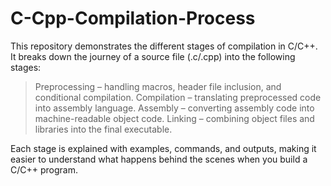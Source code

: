 # C-Cpp-Compilation-Process
This repository demonstrates the different stages of compilation in C/C++.
It breaks down the journey of a source file (.c/.cpp) into the following stages:

> Preprocessing – handling macros, header file inclusion, and conditional compilation.
> Compilation – translating preprocessed code into assembly language.
> Assembly – converting assembly code into machine-readable object code.
> Linking – combining object files and libraries into the final executable.

Each stage is explained with examples, commands, and outputs, making it easier to understand what happens behind the scenes when you build a C/C++ program.
